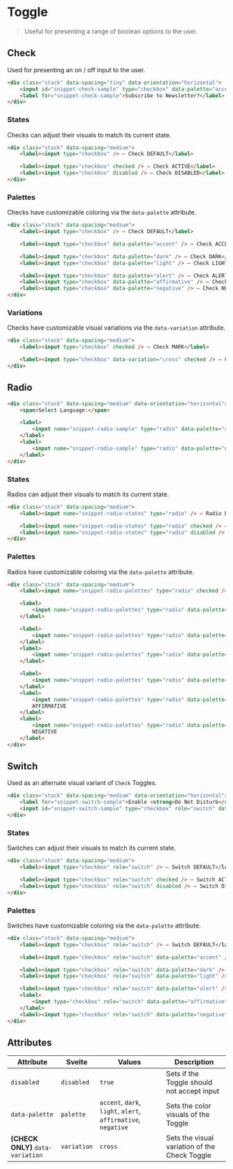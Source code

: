 # Toggle

> Useful for presenting a range of boolean options to the user.

## Check

Used for presenting an on / off input to the user.

```html render
<div class="stack" data-spacing="tiny" data-orientation="horizontal">
    <input id="snippet-check-sample" type="checkbox" data-palette="accent" checked />
    <label for="snippet-check-sample">Subscribe to Newsletter?</label>
</div>
```

### States

Checks can adjust their visuals to match its current state.

```html render
<div class="stack" data-spacing="medium">
    <label><input type="checkbox" /> — Check DEFAULT</label>

    <label><input type="checkbox" checked /> — Check ACTIVE</label>
    <label><input type="checkbox" disabled /> — Check DISABLED</label>
</div>
```

### Palettes

Checks have customizable coloring via the `data-palette` attribute.

```html render
<div class="stack" data-spacing="medium">
    <label><input type="checkbox" /> — Check DEFAULT</label>

    <label><input type="checkbox" data-palette="accent" /> — Check ACCENT</label>

    <label><input type="checkbox" data-palette="dark" /> — Check DARK</label>
    <label><input type="checkbox" data-palette="light" /> — Check LIGHT</label>

    <label><input type="checkbox" data-palette="alert" /> — Check ALERT</label>
    <label><input type="checkbox" data-palette="affirmative" /> — Check AFFIRMATIVE </label>
    <label><input type="checkbox" data-palette="negative" /> — Check NEGATIVE</label>
</div>
```

### Variations

Checks have customizable visual variations via the `data-variation` attribute.

```html render
<div class="stack" data-spacing="medium">
    <label><input type="checkbox" checked /> — Check MARK</label>

    <label><input type="checkbox" data-variation="cross" checked /> — Check CROSS</label>
</div>
```

## Radio

```html render
<div class="stack" data-spacing="medium" data-orientation="horizontal">
    <span>Select Language:</span>

    <label>
        <input name="snippet-radio-sample" type="radio" data-palette="accent" checked /> — English
    </label>
    <label>
        <input name="snippet-radio-sample" type="radio" data-palette="negative" /> — German
    </label>
</div>
```

### States

Radios can adjust their visuals to match its current state.

```html render
<div class="stack" data-spacing="medium">
    <label><input name="snippet-radio-states" type="radio" /> — Radio DEFAULT</label>

    <label><input name="snippet-radio-states" type="radio" checked /> — Radio ACTIVE</label>
    <label><input name="snippet-radio-states" type="radio" disabled /> — Radio DISABLED</label>
</div>
```

### Palettes

Radios have customizable coloring via the `data-palette` attribute.

```html render
<div class="stack" data-spacing="medium">
    <label><input name="snippet-radio-palettes" type="radio" checked /> — Radio DEFAULT</label>

    <label>
        <input name="snippet-radio-palettes" type="radio" data-palette="accent" /> — Radio ACCENT
    </label>

    <label>
        <input name="snippet-radio-palettes" type="radio" data-palette="dark" /> — Radio DARK
    </label>
    <label>
        <input name="snippet-radio-palettes" type="radio" data-palette="light" /> — Radio LIGHT
    </label>

    <label>
        <input name="snippet-radio-palettes" type="radio" data-palette="alert" /> — Radio ALERT
    </label>
    <label>
        <input name="snippet-radio-palettes" type="radio" data-palette="affirmative" /> — Radio
        AFFIRMATIVE
    </label>
    <label>
        <input name="snippet-radio-palettes" type="radio" data-palette="negative" /> — Radio
        NEGATIVE
    </label>
</div>
```

## Switch

Used as an alternate visual variant of `Check` Toggles.

```html render
<div class="stack" data-spacing="medium" data-orientation="horizontal">
    <label for="snippet-switch-sample">Enable <strong>Do Not Disturb</strong>?</label>
    <input id="snippet-switch-sample" type="checkbox" role="switch" data-palette="negative" />
</div>
```

### States

Switches can adjust their visuals to match its current state.

```html render
<div class="stack" data-spacing="medium">
    <label><input type="checkbox" role="switch" /> — Switch DEFAULT</label>

    <label><input type="checkbox" role="switch" checked /> — Switch ACTIVE</label>
    <label><input type="checkbox" role="switch" disabled /> — Switch DISABLED</label>
</div>
```

### Palettes

Switches have customizable coloring via the `data-palette` attribute.

```html render
<div class="stack" data-spacing="medium">
    <label><input type="checkbox" role="switch" /> — Switch DEFAULT</label>

    <label><input type="checkbox" role="switch" data-palette="accent" /> — Switch ACCENT</label>

    <label><input type="checkbox" role="switch" data-palette="dark" /> — Switch DARK</label>
    <label><input type="checkbox" role="switch" data-palette="light" /> — Switch LIGHT</label>

    <label><input type="checkbox" role="switch" data-palette="alert" /> — Switch ALERT</label>
    <label>
        <input type="checkbox" role="switch" data-palette="affirmative" /> — Switch AFFIRMATIVE
    </label>
    <label><input type="checkbox" role="switch" data-palette="negative" /> — Switch NEGATIVE</label>
</div>
```

## Attributes

| Attribute                         | Svelte      | Values                                                        | Description                                   |
| --------------------------------- | ----------- | ------------------------------------------------------------- | --------------------------------------------- |
| `disabled`                        | `disabled`  | `true`                                                        | Sets if the Toggle should not accept input    |
| `data-palette`                    | `palette`   | `accent`, `dark`, `light`, `alert`, `affirmative`, `negative` | Sets the color visuals of the Toggle          |
| **(CHECK ONLY)** `data-variation` | `variation` | `cross`                                                       | Sets the visual variation of the Check Toggle |

